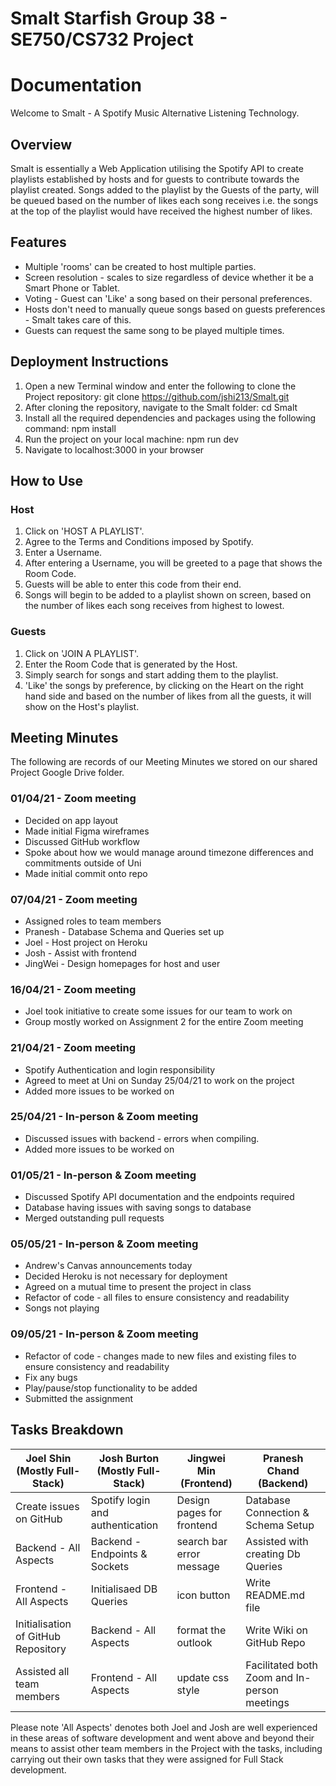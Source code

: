 # Smalt Starfish Group 38 - SE750/CS732 Project

# Documentation

Welcome to Smalt - A Spotify Music Alternative Listening Technology.

## Overview
Smalt is essentially a Web Application utilising the Spotify API to create playlists established by hosts and for guests to contribute towards the playlist created. Songs added to the playlist by the Guests of the party, will be queued based on the number of likes each song receives i.e. the songs at the top of the playlist would have received the highest number of likes. 

## Features
* Multiple 'rooms' can be created to host multiple parties.
* Screen resolution - scales to size regardless of device whether it be a Smart Phone or Tablet.  
* Voting - Guest can 'Like' a song based on their personal preferences.
* Hosts don't need to manually queue songs based on guests preferences - Smalt takes care of this. 
* Guests can request the same song to be played multiple times. 

## Deployment Instructions
1. Open a new Terminal window and enter the following to clone the Project repository: git clone https://github.com/jshi213/Smalt.git
2. After cloning the repository, navigate to the Smalt folder: cd Smalt
3. Install all the required dependencies and packages using the following command:  npm install 
4. Run the project on your local machine: npm run dev
5. Navigate to localhost:3000 in your browser 

## How to Use

### Host
1. Click on 'HOST A PLAYLIST'.
2. Agree to the Terms and Conditions imposed by Spotify.
3. Enter a Username.
4. After entering a Username, you will be greeted to a page that shows the Room Code.
5. Guests will be able to enter this code from their end. 
6. Songs will begin to be added to a playlist shown on screen, based on the number of likes each song receives from highest to lowest. 

### Guests
1. Click on 'JOIN A PLAYLIST'.
2. Enter the Room Code that is generated by the Host.
3. Simply search for songs and start adding them to the playlist.
4. 'Like' the songs by preference, by clicking on the Heart on the right hand side and based on the number of likes from all the guests, it will show on the Host's playlist. 

## Meeting Minutes

The following are records of our Meeting Minutes we stored on our shared Project Google Drive folder. 

### 01/04/21 - Zoom meeting
* Decided on app layout
* Made initial Figma wireframes
* Discussed GitHub workflow
* Spoke about how we would manage around timezone differences and commitments outside of Uni
* Made initial commit onto repo

### 07/04/21 - Zoom meeting
* Assigned roles to team members
* Pranesh - Database Schema and Queries set up
* Joel - Host project on Heroku
* Josh - Assist with frontend
* JingWei - Design homepages for host and user

### 16/04/21 - Zoom meeting
* Joel took initiative to create some issues for our team to work on
* Group mostly worked on Assignment 2 for the entire Zoom meeting

### 21/04/21 - Zoom meeting
* Spotify Authentication and login responsibility 
* Agreed to meet at Uni on Sunday 25/04/21 to work on the project
* Added more issues to be worked on 

### 25/04/21 - In-person & Zoom meeting
* Discussed issues with backend - errors when compiling.
* Added more issues to be worked on

### 01/05/21 - In-person & Zoom meeting
* Discussed Spotify API documentation and the endpoints required
* Database having issues with saving songs to database
* Merged outstanding pull requests

### 05/05/21 - In-person & Zoom meeting
* Andrew's Canvas announcements today
* Decided Heroku is not necessary for deployment 
* Agreed on a mutual time to present the project in class
* Refactor of code - all files to ensure consistency and readability
* Songs not playing

### 09/05/21 - In-person & Zoom meeting
* Refactor of code - changes made to new files and existing files to ensure consistency and readability
* Fix any bugs
* Play/pause/stop functionality to be added
* Submitted the assignment

## Tasks Breakdown

| Joel Shin (Mostly Full-Stack)       | Josh Burton (Mostly Full-Stack)   | Jingwei Min (Frontend)     | Pranesh Chand (Backend)                               |
| ----------------------------------- | --------------------------------- | -------------------------- | -------------------------------------------- |
| Create issues on GitHub             | Spotify login and authentication  | Design pages for frontend  | Database Connection & Schema Setup           |
| Backend - All Aspects               | Backend - Endpoints & Sockets     | search bar error message   | Assisted with creating Db Queries            |
| Frontend - All Aspects              | Initialisaed DB Queries           | icon button                | Write README.md file                         |
| Initialisation of GitHub Repository | Backend - All Aspects             | format the outlook         | Write Wiki on GitHub Repo                    |
| Assisted all team members           | Frontend - All Aspects            | update css style           | Facilitated both Zoom and In-person meetings |

Please note 'All Aspects' denotes both Joel and Josh are well experienced in these areas of software development and went above and beyond their means to assist other team members in the Project with the tasks, including carrying out their own tasks that they were assigned for Full Stack development. 
